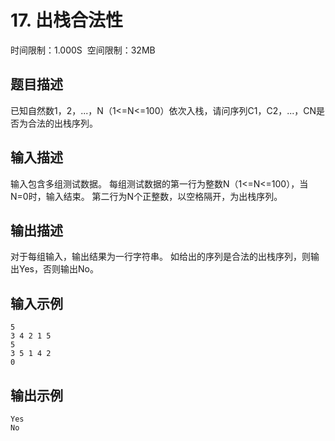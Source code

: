 # 17\. 出栈合法性

时间限制：1.000S  空间限制：32MB

## 题目描述

已知自然数1，2，...，N（1<=N<=100）依次入栈，请问序列C1，C2，...，CN是否为合法的出栈序列。

## 输入描述

输入包含多组测试数据。
每组测试数据的第一行为整数N（1<=N<=100），当N=0时，输入结束。
第二行为N个正整数，以空格隔开，为出栈序列。

## 输出描述

对于每组输入，输出结果为一行字符串。
如给出的序列是合法的出栈序列，则输出Yes，否则输出No。

## 输入示例

```
5
3 4 2 1 5
5
3 5 1 4 2
0
```

## 输出示例

```
Yes
No
```
